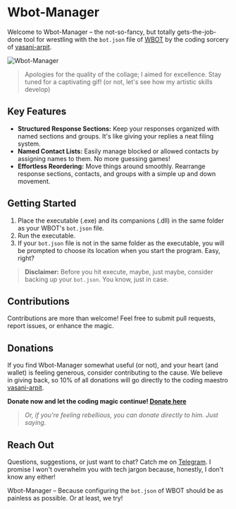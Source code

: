 # Wbot-Manager

Welcome to Wbot-Manager – the not-so-fancy, but totally gets-the-job-done tool for wrestling with the `bot.json` file of [WBOT](https://github.com/vasani-arpit/WBOT) by the coding sorcery of [vasani-arpit](https://github.com/vasani-arpit).

![Wbot-Manager](https://github.com/JoyangAR/Wbot-Manager/assets/43119910/f31a3312-e20c-402d-a0e7-f7c33bc4179a)

> Apologies for the quality of the collage; I aimed for excellence. Stay tuned for a captivating gif! (or not, let's see how my artistic skills develop)

## Key Features

- **Structured Response Sections:** Keep your responses organized with named sections and groups. It's like giving your replies a neat filing system.
- **Named Contact Lists:** Easily manage blocked or allowed contacts by assigning names to them. No more guessing games!
- **Effortless Reordering:** Move things around smoothly. Rearrange response sections, contacts, and groups with a simple up and down movement.

## Getting Started

1. Place the executable (.exe) and its companions (.dll) in the same folder as your WBOT's `bot.json` file.
2. Run the executable.
3. If your `bot.json` file is not in the same folder as the executable, you will be prompted to choose its location when you start the program. Easy, right?

> **Disclaimer:** Before you hit execute, maybe, just maybe, consider backing up your `bot.json`. You know, just in case.

## Contributions

Contributions are more than welcome! Feel free to submit pull requests, report issues, or enhance the magic.

## Donations

If you find Wbot-Manager somewhat useful (or not), and your heart (and wallet) is feeling generous, consider contributing to the cause. We believe in giving back, so 10% of all donations will go directly to the coding maestro [vasani-arpit](https://github.com/vasani-arpit).

**Donate now and let the coding magic continue! [Donate here](https://www.paypal.me/JoyangAR)**

> *Or, if you're feeling rebellious, you can donate directly to him. Just saying.*

## Reach Out

Questions, suggestions, or just want to chat? Catch me on [Telegram](http://t.me/JoyangAR). I promise I won't overwhelm you with tech jargon because, honestly, I don't know any either!

Wbot-Manager – Because configuring the `bot.json` of WBOT should be as painless as possible. Or at least, we try!
